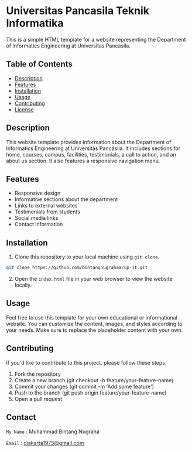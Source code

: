 # Universitas Pancasila Teknik Informatika

This is a simple HTML template for a website representing the Department of Informatics Engineering at Universitas Pancasila.

## Table of Contents

- [Description](#description)
- [Features](#features)
- [Installation](#installation)
- [Usage](#usage)
- [Contributing](#contributing)
- [License](#license)

## Description

This website template provides information about the Department of Informatics Engineering at Universitas Pancasila. It includes sections for home, courses, campus, facilities, testimonials, a call to action, and an about us section. It also features a responsive navigation menu.

## Features

- Responsive design
- Informative sections about the department
- Links to external websites
- Testimonials from students
- Social media links
- Contact information

## Installation

1. Clone this repository to your local machine using `git clone`.

```bash
git clone https://github.com/bintangnugrahaa/up-it.git
```

2. Open the `index.html` file in your web browser to view the website locally.

## Usage

Feel free to use this template for your own educational or informational website. You can customize the content, images, and styles according to your needs. Make sure to replace the placeholder content with your own.

## Contributing

If you'd like to contribute to this project, please follow these steps:

1. Fork the repository
2. Create a new branch (git checkout -b feature/your-feature-name)
3. Commit your changes (git commit -m 'Add some feature')
4. Push to the branch (git push origin feature/your-feature-name)
5. Open a pull request

## Contact

`My Name` : Muhammad Bintang Nugraha

`Email` : djakarta1973@gmail.com
